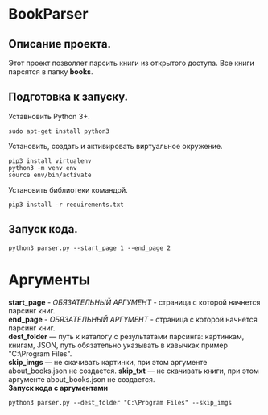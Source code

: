 # BookParser

## Описание проекта.

Этот проект позволяет парсить книги из открытого доступа. Все книги парсятся в папку **books**.

## Подготовка к запуску.

Уставновить Python 3+.

```
sudo apt-get install python3
```

Установить, создать и активировать виртуальное окружение.

```
pip3 install virtualenv
python3 -m venv env
source env/bin/activate
```

Установить библиотеки командой.

```
pip3 install -r requirements.txt
```

## Запуск кода.

```
python3 parser.py --start_page 1 --end_page 2
```

# Аргументы

**start_page** - *ОБЯЗАТЕЛЬНЫЙ АРГУМЕНТ* - страница с которой начнется парсинг книг.   
**end_page** - *ОБЯЗАТЕЛЬНЫЙ АРГУМЕНТ* - страница с которой начнется парсинг книг.   
**dest_folder** — путь к каталогу с результатами парсинга: картинкам, книгам, JSON, путь обязательно указывать в кавычках пример "C:\Program Files".  
**skip_imgs** — не скачивать картинки, при этом аргументе about_books.json не создается.
**skip_txt** — не скачивать книги, при этом аргументе about_books.json не создается.  
**Запуск кода с аргументами**

```
python3 parser.py --dest_folder "C:\Program Files" --skip_imgs
```
